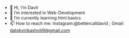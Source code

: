 - 👋 Hi, I’m Davit
- 👀 I’m interested in Web-Development
- 🌱 I’m currently learning html basics
- 📫 How to reach me: Instagram:@bettercalldavid ; Gmail: datokvirikashvili9@gmail.com

<!---
dari1026/dari1026 is a ✨ special ✨ repository because its `README.md` (this file) appears on your GitHub profile.
You can click the Preview link to take a look at your changes.
--->
